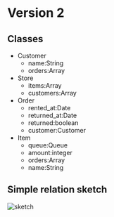 # Version 2

## Classes

- Customer
  - name:String
  - orders:Array<Order>
- Store
  - items:Array<Item>
  - customers:Array<Customer>
- Order
  - rented_at:Date
  - returned_at:Date
  - returned:boolean
  - customer:Customer
- Item
  - queue:Queue<Order>
  - amount:integer
  - orders:Array<Order>
  - name:String
  
## Simple relation sketch

![sketch](http://i.imgur.com/LZ8gE.jpg)
